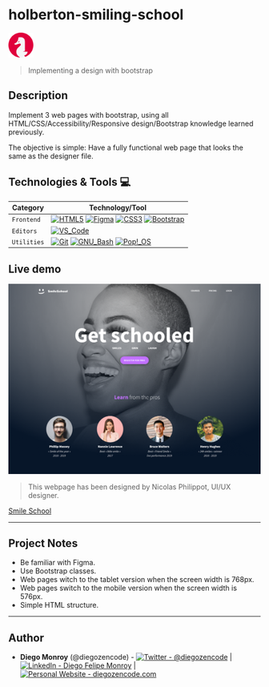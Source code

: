 # holberton-smiling-school

<img src="images/holberton-logo.png" width="50" />

> Implementing a design with bootstrap

## Description

Implement 3 web pages with bootstrap, using all HTML/CSS/Accessibility/Responsive design/Bootstrap knowledge learned previously.

The objective is simple: Have a fully functional web page that looks the same as the designer file.

## Technologies & Tools 💻

| Category    | Technology/Tool                                                                                                                                                                                                                                                                                                                                                                                                                                                                                                                                                                                             |
| ----------- | ----------------------------------------------------------------------------------------------------------------------------------------------------------------------------------------------------------------------------------------------------------------------------------------------------------------------------------------------------------------------------------------------------------------------------------------------------------------------------------------------------------------------------------------------------------------------------------------------------------- |
| `Frontend`  | [![HTML5](https://img.shields.io/badge/-HTML5-E34F26?&style=flat-square&logo=html5&labelColor=282828)](https://developer.mozilla.org/en-US/docs/Web/HTML) [![Figma](https://img.shields.io/badge/-Figma-F24E1E?&style=flat-square&logo=figma&labelColor=282828)](https://www.figma.com/) [![CSS3](https://img.shields.io/badge/-CSS3-1572B6?logo=css3&style=flat-square&logoColor=1572B6&labelColor=282828)](https://developer.mozilla.org/en-US/docs/Web/CSS) [![Bootstrap](https://img.shields.io/badge/-Bootstrap-7952B3?logo=bootstrap&style=flat-square&labelColor=282828)](https://getbootstrap.com/) |
| `Editors`   | [![VS_Code](https://img.shields.io/badge/-VS_Code-007ACC?logo=visual-studio-code&style=flat-square&logoColor=007ACC&labelColor=282828)](https://code.visualstudio.com/)                                                                                                                                                                                                                                                                                                                                                                                                                                     |
| `Utilities` | [![Git](https://img.shields.io/badge/-Git-F05032?logo=git&style=flat-square&labelColor=282828)](https://git-scm.com/) [![GNU_Bash](https://img.shields.io/badge/-GNU_Bash-4EAA25?logo=GNU-Bash&style=flat-square&labelColor=282828)](https://www.gnu.org/software/bash/) [![Pop!_OS](https://img.shields.io/badge/-Pop!_OS-48B9C7?logo=popos&style=flat-square&logoColor=48B9C7&labelColor=282828)](https://pop.system76.com/)                                                                                                                                                                              |

## Live demo

![landing_page](images/smile-school.png)

> This webpage has been designed by Nicolas Philippot, UI/UX designer.

[Smile School](https://diegozencode.github.io/holberton-smiling-school/homepage.html)

---

## Project Notes

- Be familiar with Figma.
- Use Bootstrap classes.
- Web pages witch to the tablet version when the screen width is 768px.
- Web pages switch to the mobile version when the screen width is 576px.
- Simple HTML structure.

---

## Author

- **Diego Monroy** (@diegozencode) - [<img src="https://img.shields.io/badge/-@diegozencode-000000?style=flat&logo=X&logoColor=white" alt="Twitter - @diegozencode" />](https://twitter.com/diegozencode) |
  [<img src="https://img.shields.io/badge/-@diegozencode-0072b1?style=flat&logo=Linkedin&logoColor=white" alt="LinkedIn - Diego Felipe Monroy" />](https://www.linkedin.com/in/diegozencode/) |
  [<img src="https://img.shields.io/badge/-diegozencode.com-4EAA25?style=flat&logo=Paperswithcode&logoColor=white" alt="Personal Website - diegozencode.com"/>](https://diegozencode.com/)
